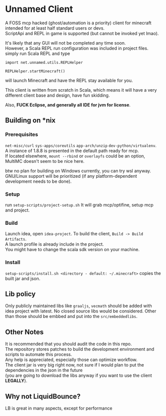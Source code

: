 # Unnamed Client
A FOSS mcp hacked (ghost/automation is a priority) client for minecraft intended for at least half standard users or devs.  
ScriptApi and REPL in game is supported (but cannot be invoked yet lmao).  

It's likely that any GUI will not be completed any time soon.  
However, a Scala REPL run configuration was included in project files.
simply run Scala REPL and type
```
import net.unnamed.utils.REPLHelper
 
REPLHelper.startMinecraft()
```
will launch Minecraft and have the REPL stay available for you.

This client is written from scratch in Scala, which means it will have a very different client base and design, have fun skidding.


Also, **FUCK Eclipse, and generally all IDE for jvm for license**.

## Building on *nix
### Prerequisites
`net-misc/curl` `sys-apps/coreutils` `app-arch/unzip` `dev-python/virtualenv`.  
A instance of 1.8.8 is presented in the default path ready for mcp.      
If located elsewhere, `mount --rbind` or `overlayfs` could be an option, MultiMC doesn't seem to be nice here.

btw no plan for building on Windows currently, you can try wsl anyway.  
GNU/Linux support will be prioritized (if any platform-dependent development needs to be done). 

### Setup

run `setup-scripts/project-setup.sh`
It will grab mcp/optifine, setup mcp and project.  

### Build

Launch idea, open `idea-project`.
To build the client, `Build -> Build Artifacts`.  
A launch profile is already include in the project.  
You might have to change the scala sdk version on your machine.

### Install

`setup-scripts/install.sh <directory - default: ~/.minecraft>` copies the built jar and json.

## Lib policy
Only publicly maintained libs like `graaljs`, `vecmath` should be added with idea project with latest. No closed source libs would be considered. Other than those should be embbed and put into the `src/embeddedlibs`.

## Other Notes
It is recommended that you should audit the code in this repo.  
The repository stores patches to build the development environment and scripts to automate this process.  
Any help is appreciated, especially those can optimize workflow.  
The client jar is very big right now, not sure if I would plan to put the dependencies in the json in the future  
(you are going to download the libs anyway if you want to use the client **LEGALLY**).  


## Why not LiquidBounce?
LB is great in many aspects, except for performance

